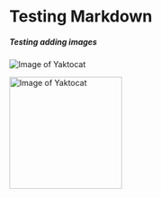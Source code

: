 # Testing Markdown
##### Testing adding images


![Image of Yaktocat](https://octodex.github.com/images/yaktocat.png)

<img src="https://octodex.github.com/images/yaktocat.png" alt="Image of Yaktocat" width="200"/>
